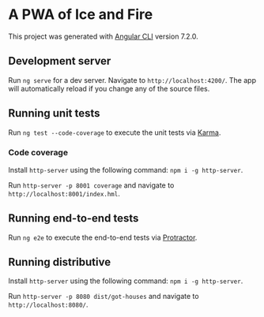 # A PWA of Ice and Fire

This project was generated with [Angular CLI](https://github.com/angular/angular-cli) version 7.2.0.

## Development server

Run `ng serve` for a dev server. Navigate to `http://localhost:4200/`. The app will automatically reload if you change any of the source files.

## Running unit tests

Run `ng test --code-coverage` to execute the unit tests via [Karma](https://karma-runner.github.io).

### Code coverage

Install `http-server` using the following command: `npm i -g http-server`. 

Run `http-server -p 8001 coverage` and navigate to `http://localhost:8001/index.hml`.

## Running end-to-end tests

Run `ng e2e` to execute the end-to-end tests via [Protractor](http://www.protractortest.org/).

## Running distributive

Install `http-server` using the following command: `npm i -g http-server`. 

Run `http-server -p 8080 dist/got-houses` and navigate to `http://localhost:8080/`.
